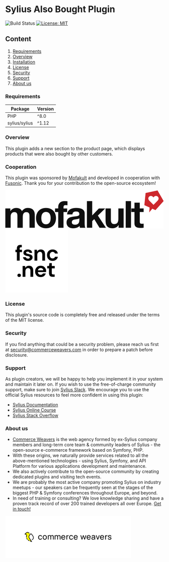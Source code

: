 # Sylius Also Bought Plugin

![Build Status](https://github.com/CommerceWeavers/SyliusAlsoBoughtPlugin/actions/workflows/build.yaml/badge.svg)
[![License: MIT](https://img.shields.io/badge/License-MIT-yellow.svg)](https://opensource.org/licenses/MIT)

## Content

1. [Requirements](#requirements)
1. [Overview](#overview)
1. [Installation](docs/installation.md)
1. [License](#license)
1. [Security](#security)
1. [Support](#support)
1. [About us](#about-us)

### Requirements

| Package       | Version |
|---------------|---------|
| PHP           | ^8.0    |
| sylius/sylius | ^1.12   |

### Overview

This plugin adds a new section to the product page, which displays products that were also bought by other customers.

### Cooperation

This plugin was sponsored by [Mofakult](https://www.mofakult.ch)
and developed in cooperation with [Fusonic](https://www.fusonic.net).
Thank you for your contribution to the open-source ecosystem!

![WTG](docs/img/mofakult.svg)
![WTG](docs/img/fusonic.png)

### License

This plugin's source code is completely free and released under the terms of the MIT license.

### Security

If you find anything that could be a security problem, please reach us first at security@commerceweavers.com
in order to prepare a patch before disclosure.

### Support

As plugin creators, we will be happy to help you implement it in your system and maintain it later on.
If you wish to use the free-of-charge community support, make sure to join [Sylius Slack](https://sylius-community.slack.com/).
We encourage you to use the official Sylius resources to feel more confident in using this plugin:

- [Sylius Documentation](https://docs.sylius.com/en/latest/)
- [Sylius Online Course](https://sylius.com/online-course/)
- [Sylius Stack Overflow](https://stackoverflow.com/questions/tagged/sylius)

### About us

- [Commerce Weavers](https://www.commerceweavers.com/) is the web agency formed by ex-Sylius company members and long-term core team & community leaders of Sylius - the open-source e-commerce framework based on Symfony, PHP.
- With these origins, we naturally provide services related to all the above-mentioned technologies - using Sylius, Symfony, and API Platform for various applications development and maintenance.
- We also actively contribute to the open-source community by creating dedicated plugins and visiting tech events.
- We are probably the most active company promoting Sylius on industry meetups - our speakers can be frequently seen at the stages of the biggest PHP & Symfony conferences throughout Europe, and beyond.
- In need of training or consulting? We love knowledge sharing and have a proven track record of over 200 trained developers all over Europe. [Get in touch!](https://www.commerceweavers.com/#contact)

![Commerce Weavers](docs/img/cw.png)

